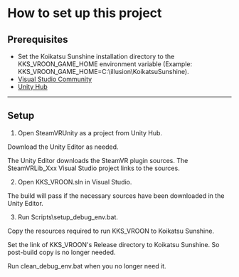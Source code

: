 # How to set up this project
## Prerequisites
- Set the Koikatsu Sunshine installation directory to the KKS_VROON_GAME_HOME environment variable (Example: KKS_VROON_GAME_HOME=C:\illusion\KoikatsuSunshine).
- [Visual Studio Community](https://visualstudio.microsoft.com/vs/community/)
- [Unity Hub](https://unity.com/download)

----

## Setup
1. Open SteamVRUnity as a project from Unity Hub.

Download the Unity Editor as needed.

The Unity Editor downloads the SteamVR plugin sources. The SteamVRLib_Xxx Visual Studio project links to the sources.

2. Open KKS_VROON.sln in Visual Studio.

The build will pass if the necessary sources have been downloaded in the Unity Editor.

3. Run Scripts\setup_debug_env.bat.

Copy the resources required to run KKS_VROON to Koikatsu Sunshine.

Set the link of KKS_VROON's Release directory to Koikatsu Sunshine. So post-build copy is no longer needed.

Run clean_debug_env.bat when you no longer need it.

